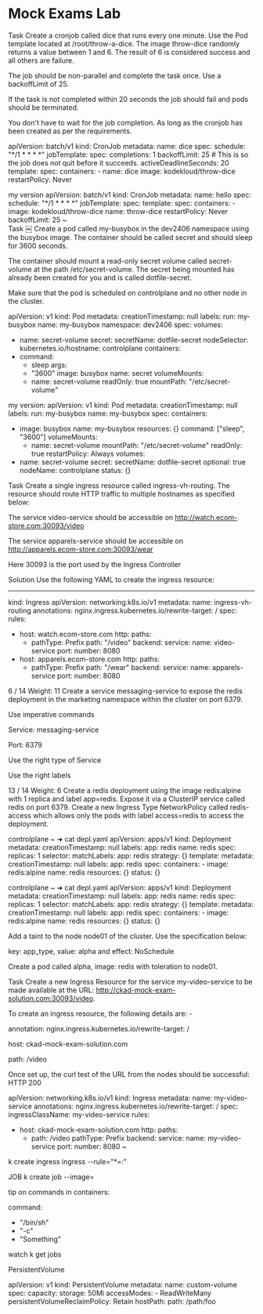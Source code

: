 # Mock Exams Lab

Task Create a cronjob called dice that runs every one minute. Use the Pod template located at /root/throw-a-dice. The image throw-dice randomly returns a value between 1 and 6. The result of 6 is considered success and all others are failure.

The job should be non-parallel and complete the task once. Use a backoffLimit of 25.

If the task is not completed within 20 seconds the job should fail and pods should be terminated.

You don't have to wait for the job completion. As long as the cronjob has been created as per the requirements.

apiVersion: batch/v1 kind: CronJob metadata: name: dice spec: schedule: "\*/1 \* \* \* \*" jobTemplate: spec: completions: 1 backoffLimit: 25 # This is so the job does not quit before it succeeds. activeDeadlineSeconds: 20 template: spec: containers: - name: dice image: kodekloud/throw-dice restartPolicy: Never

my version apiVersion: batch/v1 kind: CronJob metadata: name: hello spec: schedule: "\*/1 \* \* \* \*" jobTemplate: spec: template: spec: containers: - image: kodekloud/throw-dice name: throw-dice restartPolicy: Never backoffLimit: 25 \~\
Task ￼ Create a pod called my-busybox in the dev2406 namespace using the busybox image. The container should be called secret and should sleep for 3600 seconds.

The container should mount a read-only secret volume called secret-volume at the path /etc/secret-volume. The secret being mounted has already been created for you and is called dotfile-secret.

Make sure that the pod is scheduled on controlplane and no other node in the cluster.

apiVersion: v1 kind: Pod metadata: creationTimestamp: null labels: run: my-busybox name: my-busybox namespace: dev2406 spec: volumes:

* name: secret-volume secret: secretName: dotfile-secret nodeSelector: kubernetes.io/hostname: controlplane containers:
* command:
  * sleep args:
  * "3600" image: busybox name: secret volumeMounts:
  * name: secret-volume readOnly: true mountPath: "/etc/secret-volume"

my version: apiVersion: v1 kind: Pod metadata: creationTimestamp: null labels: run: my-busybox name: my-busybox spec: containers:

* image: busybox name: my-busybox resources: {} command: \["sleep", "3600"] volumeMounts:
  * name: secret-volume mountPath: "/etc/secret-volume" readOnly: true restartPolicy: Always volumes:
* name: secret-volume secret: secretName: dotfile-secret optional: true nodeName: controlplane status: {}

Task Create a single ingress resource called ingress-vh-routing. The resource should route HTTP traffic to multiple hostnames as specified below:

The service video-service should be accessible on http://watch.ecom-store.com:30093/video

The service apparels-service should be accessible on http://apparels.ecom-store.com:30093/wear

Here 30093 is the port used by the Ingress Controller

Solution Use the following YAML to create the ingress resource:

***

kind: Ingress apiVersion: networking.k8s.io/v1 metadata: name: ingress-vh-routing annotations: nginx.ingress.kubernetes.io/rewrite-target: / spec: rules:

* host: watch.ecom-store.com http: paths:
  * pathType: Prefix path: "/video" backend: service: name: video-service port: number: 8080
* host: apparels.ecom-store.com http: paths:
  * pathType: Prefix path: "/wear" backend: service: name: apparels-service port: number: 8080

6 / 14 Weight: 11 Create a service messaging-service to expose the redis deployment in the marketing namespace within the cluster on port 6379.

Use imperative commands

Service: messaging-service

Port: 6379

Use the right type of Service

Use the right labels

13 / 14 Weight: 6 Create a redis deployment using the image redis:alpine with 1 replica and label app=redis. Expose it via a ClusterIP service called redis on port 6379. Create a new Ingress Type NetworkPolicy called redis-access which allows only the pods with label access=redis to access the deployment.

controlplane \~ ➜ cat depl.yaml apiVersion: apps/v1 kind: Deployment metadata: creationTimestamp: null labels: app: redis name: redis spec: replicas: 1 selector: matchLabels: app: redis strategy: {} template: metadata: creationTimestamp: null labels: app: redis spec: containers: - image: redis:alpine name: redis resources: {} status: {}

controlplane \~ ➜ cat depl.yaml apiVersion: apps/v1 kind: Deployment metadata: creationTimestamp: null labels: app: redis name: redis spec: replicas: 1 selector: matchLabels: app: redis strategy: {} template: metadata: creationTimestamp: null labels: app: redis spec: containers: - image: redis:alpine name: redis resources: {} status: {}

Add a taint to the node node01 of the cluster. Use the specification below:

key: app\_type, value: alpha and effect: NoSchedule

Create a pod called alpha, image: redis with toleration to node01.

Task Create a new Ingress Resource for the service my-video-service to be made available at the URL: http://ckad-mock-exam-solution.com:30093/video.

To create an ingress resource, the following details are: -

annotation: nginx.ingress.kubernetes.io/rewrite-target: /

host: ckad-mock-exam-solution.com

path: /video

Once set up, the curl test of the URL from the nodes should be successful: HTTP 200

apiVersion: networking.k8s.io/v1 kind: Ingress metadata: name: my-video-service annotations: nginx.ingress.kubernetes.io/rewrite-target: / spec: ingressClassName: my-video-service rules:

* host: ckad-mock-exam-solution.com http: paths:
  * path: /video pathType: Prefix backend: service: name: my-video-service port: number: 8080 \~

k create ingress ingress --rule="\*=:"

JOB k create job --image=

tip on commands in containers:

command:

* "/bin/sh"
* "-c"
* "Something"

watch k get jobs

PersistentVolume

apiVersion: v1 kind: PersistentVolume metadata: name: custom-volume spec: capacity: storage: 50Mi accessModes: - ReadWriteMany persistentVolumeReclaimPolicy: Retain hostPath: path: /path/foo
